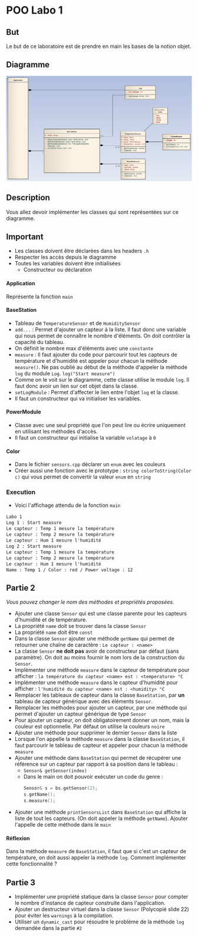 # POO Labo 1

## But

Le but de ce laboratoire est de prendre en main les bases de la notion objet.

## Diagramme

![alt text](images/diagram.png "Diagram")

## Description

Vous allez devoir implémenter les classes qui sont représentées sur ce diagramme.

## Important
- Les classes doivent être déclarées dans les headers `.h`
- Respecter les accès depuis le diagramme
- Toutes les variables doivent être initialisées
  - Constructeur ou déclaration

#### Application
Représente la fonction `main`

#### BaseStation
- Tableau de `TemperatureSensor` et de `HumiditySensor`
- `add...` : Permet d'ajouter un capteur à la liste. Il faut donc une variable qui nous permet de connaître le nombre d'éléments. On doit contrôler la capacité du tableau.
- On définit le nombre max d'éléments avec une `constante`
- `measure` : Il faut ajouter du code pour parcourir tout les 
capteurs de température et d'humidité est appeler pour chacun la
méthode `measure()`. Ne pas oublié au début de la méthode d'appeler
la méthode `log` du module `Log`. `log("Start measure")`
- Comme on le voit sur le diagramme, cette classe utilise le module `log`. Il faut donc avoir un lien sur cet objet dans la classe.
- `setLogModule` : Permet d'affecter le lien entre l'objet `log` et
la classe.
- Il faut un constructeur qui va initialiser les variables.

#### PowerModule
- Classe avec une seul propriété que l'on peut lire ou écrire
uniquement en utilisant les méthodes d'accès.
- Il faut un constructeur qui initialise la variable `volatage` à `0`

#### Color
- Dans le fichier `sensors.cpp` déclarer un `enum` avec les couleurs
- Créer aussi une fonction avec le prototype : `string colorToString(Color c)` qui vous permet de convertir la valeur `enum` en `string` 

### Execution
- Voici l'affichage attendu de la fonction `main`
 
 ```Console
 Labo 1
Log 1 : Start measure
Le capteur : Temp 1 mesure la température
Le capteur : Temp 2 mesure la température
Le capteur : Hum 1 mesure l'humidité
Log 2 : Start measure
Le capteur : Temp 1 mesure la température
Le capteur : Temp 2 mesure la température
Le capteur : Hum 1 mesure l'humidité
Name : Temp 1 / Color : red / Power voltage : 12
 ```
 
  ## Partie 2
 *Vous pouvez changer le nom des méthodes et propriétés proposées.*

 - Ajouter une classe `Sensor` qui est une classe parente pour les capteurs d'humidité et de température.
 - La propriété `name` doit se trouver dans la classe `Sensor`
 - La propriété `name` doit être `const`
 - Dans la classe `Sensor` ajouter une méthode `getName` qui permet de retourner une chaîne de caractère : `Le capteur : <name>`
 - La classe `Sensor` **ne doit pas** avoir de constructeur par défaut (sans paramètre). On doit au moins fournir le nom lors de la construction du `Sensor`.
 - Implémenter une méthode `measure` dans le capteur de température pour afficher :
 `la température du capteur <name> est : <temperature> °C`
 - Implémenter une méthode `measure` dans le capteur d'humidité pour afficher :
 `l'humidité du capteur <name> est : <humidity> °C`
 - Remplacer les tableaux de capteur dans la classe `BaseStation`, par **un** tableau de capteur générique avec des éléments `Sensor`.
 - Remplacer les méthodes pour ajouter un capteur, par une méthode qui permet d'ajouter un capteur générique de type `Sensor`
 - Pour ajouter un capteur, on doit obligatoirement donner un nom, mais la couleur est optionnelle. Par défaut on utilise la couleurs `noire`
 - Ajouter une méthode pour supprimer le dernier `Sensor` dans la liste
 - Lorsque l'on appelle la méthode `measure` dans la classe `BaseStation`, il faut parcourir le tableau de capteur et appeler pour chacun la méthode `measure`
 - Ajouter une méthode dans `BaseStation` qui permet de récupérer une référence sur un capteur par rapport à sa position dans le tableau :
   - `Sensor& getSensor(index)`
   - Dans le main on doit pouvoir exécuter un code du genre :
     ```C
     Sensor& s = bs.getSensor(2);
     s.getName();
     s.measure();
     ```
- Ajouter une méthode `printSensorsList` dans `BaseStation` qui affiche la liste de tout les capteurs. (On doit appeler la méthode `getName`). Ajouter l'appelle de cette méthode dans le `main`

#### Réflexion
Dans la méthode `measure` de `BaseStation`, il faut que si c'est un capteur de température, on doit aussi appeler la méthode `log`. Comment implémenter cette fonctionnalité ?

## Partie 3
- Implémenter une propriété statique dans la classe `Sensor` pour compter le nombre d'instance de capteur construite dans l'application.
- Ajouter un destructeur virtuel dans la classe `Sensor` (Polycopié slide 22) pour éviter les `warnings` à la compilation.
- Utiliser un `dynamic_cast` pour résoudre le problème de la méthode `log` demandée dans la partie `#2`
